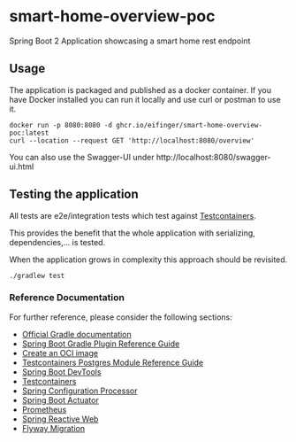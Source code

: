 # smart-home-overview-poc

Spring Boot 2 Application showcasing a smart home rest endpoint

## Usage

The application is packaged and published as a docker container. If you have Docker installed you can run it locally
and use curl or postman to use it.

````shell
docker run -p 8080:8080 -d ghcr.io/eifinger/smart-home-overview-poc:latest
curl --location --request GET 'http://localhost:8080/overview'
````

You can also use the Swagger-UI under http://localhost:8080/swagger-ui.html

## Testing the application

All tests are e2e/integration tests which test against [Testcontainers](https://www.testcontainers.org/).

This provides the benefit that the whole application with serializing, dependencies,... is tested.

When the application grows in complexity this approach should be revisited.

````shell
./gradlew test
````

### Reference Documentation
For further reference, please consider the following sections:

* [Official Gradle documentation](https://docs.gradle.org)
* [Spring Boot Gradle Plugin Reference Guide](https://docs.spring.io/spring-boot/docs/2.7.9/gradle-plugin/reference/html/)
* [Create an OCI image](https://docs.spring.io/spring-boot/docs/2.7.9/gradle-plugin/reference/html/#build-image)
* [Testcontainers Postgres Module Reference Guide](https://www.testcontainers.org/modules/databases/postgres/)
* [Spring Boot DevTools](https://docs.spring.io/spring-boot/docs/2.7.9/reference/htmlsingle/#using.devtools)
* [Testcontainers](https://www.testcontainers.org/)
* [Spring Configuration Processor](https://docs.spring.io/spring-boot/docs/2.7.9/reference/htmlsingle/#appendix.configuration-metadata.annotation-processor)
* [Spring Boot Actuator](https://docs.spring.io/spring-boot/docs/2.7.9/reference/htmlsingle/#actuator)
* [Prometheus](https://docs.spring.io/spring-boot/docs/2.7.9/reference/htmlsingle/#actuator.metrics.export.prometheus)
* [Spring Reactive Web](https://docs.spring.io/spring-boot/docs/2.7.9/reference/htmlsingle/#web.reactive)
* [Flyway Migration](https://docs.spring.io/spring-boot/docs/2.7.9/reference/htmlsingle/#howto.data-initialization.migration-tool.flyway)

